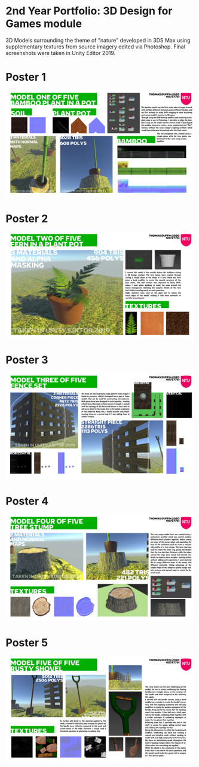 # 2nd Year Portfolio: 3D Design for Games module

3D Models surrounding the theme of "nature" developed in 3DS Max using supplementary textures from source imagery edited via Photoshop.
Final screenshots were taken in Unity Editor 2019.


# Poster 1 
![Poster 1 HD](https://github.com/TDuffinNTU/2nd-Year-3DS-Max-Portfolio/blob/main/POSTERS-01.png?raw=true)

# Poster 2
![Poster 2 HD](https://github.com/TDuffinNTU/2nd-Year-3DS-Max-Portfolio/blob/main/POSTERS-02.png?raw=true)

# Poster 3
![Poster 3 HD](https://github.com/TDuffinNTU/2nd-Year-3DS-Max-Portfolio/blob/main/POSTERS-03.png?raw=true)

# Poster 4
![Poster 4 HD](https://github.com/TDuffinNTU/2nd-Year-3DS-Max-Portfolio/blob/main/POSTERS-04.png?raw=true)

# Poster 5
![Poster 5 HD](https://github.com/TDuffinNTU/2nd-Year-3DS-Max-Portfolio/blob/main/POSTERS-05.png?raw=true)


